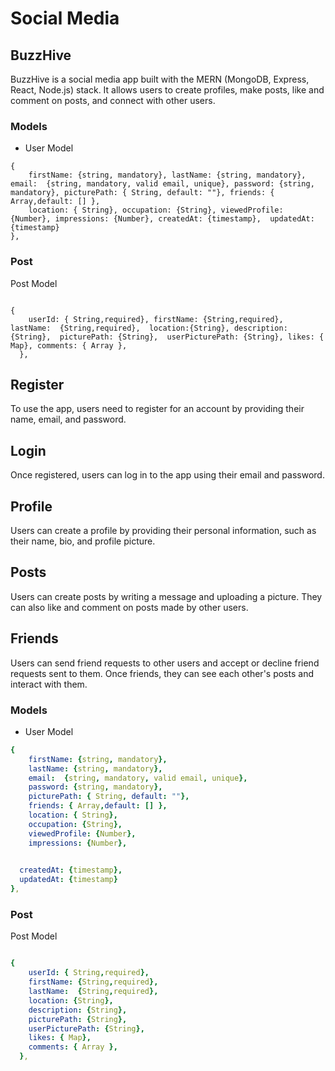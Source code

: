 # Social Media 
## BuzzHive
BuzzHive is a social media app built with the MERN (MongoDB, Express, React, Node.js) stack. 
It allows users to create profiles, make posts, like and comment on posts, and connect with other users.


### Models
- User Model
```
{
    firstName: {string, mandatory}, lastName: {string, mandatory},   email:  {string, mandatory, valid email, unique}, password: {string, mandatory}, picturePath: { String, default: ""}, friends: { Array,default: [] },
    location: { String}, occupation: {String}, viewedProfile: {Number}, impressions: {Number}, createdAt: {timestamp},  updatedAt: {timestamp}
},
```
### Post 
Post Model
```

{
    userId: { String,required}, firstName: {String,required}, lastName:  {String,required},  location:{String}, description: {String},  picturePath: {String},  userPicturePath: {String}, likes: { Map}, comments: { Array },
  },
```

## Register
To use the app, users need to register for an account by providing their name, email, and password.

## Login
Once registered, users can log in to the app using their email and password.

## Profile
Users can create a profile by providing their personal information, such as their name, bio, and profile picture.

## Posts
Users can create posts by writing a message and uploading a picture. They can also like and comment on posts made by other users.

## Friends
Users can send friend requests to other users and accept or decline friend requests sent to them. Once friends, they can see each other's posts and interact with them.

### Models
- User Model
```yaml
{
    firstName: {string, mandatory},
    lastName: {string, mandatory},
    email:  {string, mandatory, valid email, unique},
    password: {string, mandatory},
    picturePath: { String, default: ""},
    friends: { Array,default: [] },
    location: { String},
    occupation: {String},
    viewedProfile: {Number},
    impressions: {Number},
  

  createdAt: {timestamp},
  updatedAt: {timestamp}
},
```
### Post 
Post Model
```yaml

{
    userId: { String,required},
    firstName: {String,required},
    lastName:  {String,required},
    location: {String},
    description: {String},
    picturePath: {String},
    userPicturePath: {String},
    likes: { Map},
    comments: { Array },
  },
```
